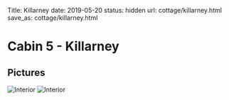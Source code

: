 Title: Killarney
date: 2019-05-20
status: hidden
url: cottage/killarney.html
save_as: cottage/killarney.html

Cabin 5 - Killarney
=======

Pictures
--------

![Interior]({static}/images/killarney/1.JPG)
![Interior]({static}/images/killarney/2.JPG)
